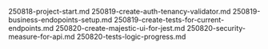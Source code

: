250818-project-start.md
250819-create-auth-tenancy-validator.md
250819-business-endopoints-setup.md
250819-create-tests-for-current-endpoints.md
250820-create-majestic-ui-for-jest.md
250820-security-measure-for-api.md
250820-tests-logic-progress.md